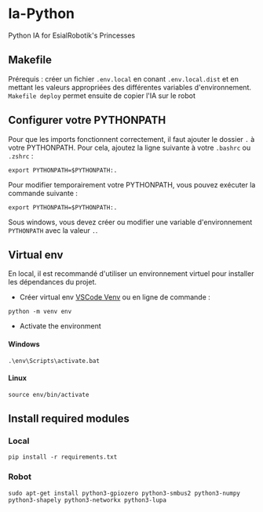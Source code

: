 # Ia-Python

Python IA for EsialRobotik's Princesses

## Makefile
Prérequis : créer un fichier `.env.local` en conant `.env.local.dist` et en mettant les valeurs appropriées des différentes variables d'environnement.
`Makefile deploy` permet ensuite de copier l'IA sur le robot

## Configurer votre PYTHONPATH
Pour que les imports fonctionnent correctement, il faut ajouter le dossier `.` à votre PYTHONPATH.
Pour cela, ajoutez la ligne suivante à votre `.bashrc` ou `.zshrc` :
```
export PYTHONPATH=$PYTHONPATH:.
```
Pour modifier temporairement votre PYTHONPATH, vous pouvez exécuter la commande suivante :
```
export PYTHONPATH=$PYTHONPATH:.
``` 
Sous windows, vous devez créer ou modifier une variable d'environnement `PYTHONPATH` avec la valeur `.`.

## Virtual env
En local, il est recommandé d'utiliser un environnement virtuel pour installer les dépendances du projet.
- Créer virtual env [VSCode Venv](https://code.visualstudio.com/docs/python/environments) ou en ligne de commande :
```
python -m venv env  
```
- Activate the environment
#### Windows
```
.\env\Scripts\activate.bat
```
#### Linux
```
source env/bin/activate
```

## Install required modules
### Local
```
pip install -r requirements.txt
```
### Robot
```
sudo apt-get install python3-gpiozero python3-smbus2 python3-numpy python3-shapely python3-networkx python3-lupa
```